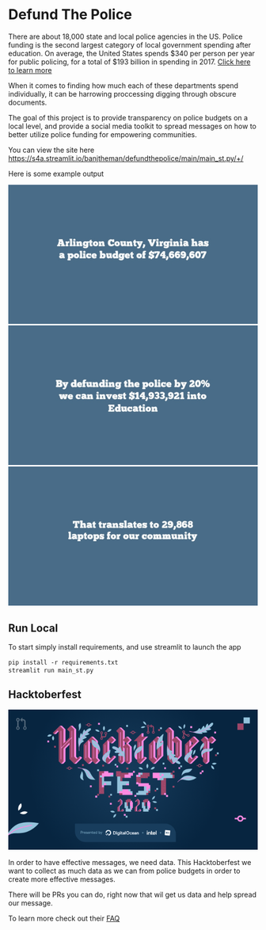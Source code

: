 # Defund The Police

There are about 18,000 state and local police agencies in the US. Police funding is the second largest category of local government spending after education. On average, the United States spends $340 per person per year for public policing, for a total of $193 billion in spending in 2017. [Click here to learn more](https://www.urban.org/policy-centers/cross-center-initiatives/state-and-local-finance-initiative/state-and-local-backgrounders/police-and-corrections-expenditures)

When it comes to finding how much each of these departments spend individually, it can be harrowing proccessing digging through obscure documents. 

The goal of this project is to provide transparency on police budgets on a local level, and provide a social media toolkit to spread messages on how to better utilize police funding for empowering communities. 

You can view the site here
https://s4a.streamlit.io/banjtheman/defundthepolice/main/main_st.py/+/

Here is some example output

![Arl budget](images/arl_budget.jpeg)
![Arl defund](images/arl_defund.jpeg)
![Arl cpu](images/arl_cpu.jpeg)

## Run Local
To start simply install requirements, and use streamlit to launch the app

```
pip install -r requirements.txt
streamlit run main_st.py
```


## Hacktoberfest 

![Hacktoberfest](images/hf2020.png)

In order to have effective messages, we need data. This Hacktoberfest we want to collect as much data as we can from police budgets in order to create more effective messages.

There will be PRs you can do, right now that wil get us data and help spread our message.

To learn more check out their [FAQ](https://hacktoberfest.digitalocean.com/faq/)